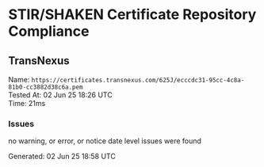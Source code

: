 # STIR/SHAKEN Certificate Repository Compliance

## TransNexus

Name: `https://certificates.transnexus.com/625J/ecccdc31-95cc-4c8a-81b0-cc3882d38c6a.pem`\
Tested At: 02 Jun 25 18:26 UTC\
Time: 21ms

### Issues

no warning, or error, or notice date level issues were found

Generated: 02 Jun 25 18:58 UTC
